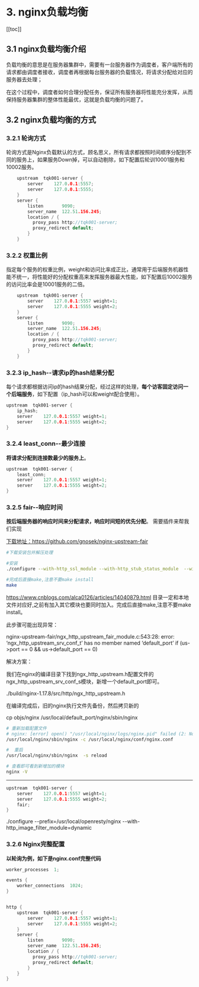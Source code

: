 # 3. nginx负载均衡
[[toc]]
## 3.1 nginx负载均衡介绍

负载均衡的意思是在服务器集群中，需要有一台服务器作为调度者，客户端所有的请求都由调度者接收，调度者再根据每台服务器的负载情况，将请求分配给对应的服务器去处理；

在这个过程中，调度者如何合理分配任务，保证所有服务器将性能充分发挥，从而保持服务器集群的整体性能最优，这就是负载均衡的问题了。

## 3.2 nginx负载均衡的方式 

### 3.2.1 轮询方式      

轮询方式是Nginx负载默认的方式，顾名思义，所有请求都按照时间顺序分配到不同的服务上，如果服务Down掉，可以自动剔除，如下配置后轮训10001服务和10002服务。

```cpp
    upstream  tqk001-server {
        server    127.0.0.1:5557;
        server    127.0.0.1:5555;
    }
    server {
        listen       9090;
        server_name  122.51.156.245;
        location / {
          proxy_pass http://tqk001-server;
          proxy_redirect default;
        }
    }

```

### 3.2.2 权重比例

指定每个服务的权重比例，weight和访问比率成正比，通常用于后端服务机器性能不统一，将性能好的分配权重高来发挥服务器最大性能，如下配置后10002服务的访问比率会是10001服务的二倍。



```cpp
    upstream  tqk001-server {
        server    127.0.0.1:5557 weight=1;
        server    127.0.0.1:5555 weight=2;
    }
    server {
        listen       9090;
        server_name  122.51.156.245;
        location / {
          proxy_pass http://tqk001-server;
          proxy_redirect default;
        }
    }
```

### 3.2.3 ip_hash--请求ip的hash结果分配

每个请求都根据访问ip的hash结果分配，经过这样的处理，**每个访客固定访问一个后端服务**，如下配置（ip_hash可以和weight配合使用）。

```cpp
upstream  tqk001-server {
    ip_hash; 
    server    127.0.0.1:5557 weight=1;
    server    127.0.0.1:5555 weight=2;
}
```

### 3.2.4 least_conn--最少连接

**将请求分配到连接数最少的服务上**。

```cpp
upstream  tqk001-server {
    least_conn;
    server    127.0.0.1:5557 weight=1;
    server    127.0.0.1:5555 weight=2;
}
```

### 3.2.5 fair--响应时间

**按后端服务器的响应时间来分配请求，响应时间短的优先分配**。 需要插件来帮我们实现  

<a title="" href='https://github.com/gnosek/nginx-upstream-fair'>下载地址：https://github.com/gnosek/nginx-upstream-fair</a>


```sh
#下载安装包并解压处理

#安装
./configure --with-http_ssl_module --with-http_stub_status_module  --with-http_gzip_static_module  --add-module=/mydata/nginx-upstream-fair-master

#完成后直接make,注意不要make install
make
```

https://www.cnblogs.com/alca0126/articles/14040879.html
目录一定和本地文件对应好,之前有加入其它模块也要同时加入。完成后直接make,注意不要make install。

此步骤可能出现异常：

nginx-upstream-fair/ngx_http_upstream_fair_module.c:543:28: error: ‘ngx_http_upstream_srv_conf_t’ has no member named ‘default_port’ if (us->port == 0 && us->default_port == 0) 

解决方案：

我们在nginx的编译目录下找到ngx_http_upstream.h配置文件的ngx_http_upstream_srv_conf_s模块，新增一个default_port即可。

./build/nginx-1.17.8/src/http/ngx_http_upstream.h

在编译完成后，旧的nginx执行文件先备份，然后拷贝新的

cp objs/nginx /usr/local/default_port/nginx/sbin/nginx

```sh
# 重新加载配置文件
# nginx: [error] open() "/usr/local/nginx/logs/nginx.pid" failed (2: No such file or directory)
/usr/local/nginx/sbin/nginx -c /usr/local/nginx/conf/nginx.conf

#  重启
/usr/local/nginx/sbin/nginx  -s reload

# 查看即可看到新增加的模块
nginx -V 

```
--------------------------------

```cpp
upstream  tqk001-server {
    server    127.0.0.1:5557 weight=1;
    server    127.0.0.1:5555 weight=2;
    fair;  
}
```
./configure   --prefix=/usr/local/openresty/nginx  --with-http_image_filter_module=dynamic

### 3.2.6 Nginx完整配置

**以轮询为例，如下是nginx.conf完整代码**

```cpp
worker_processes  1;

events {
    worker_connections  1024;
}


http {
    upstream  tqk001-server {
        server    127.0.0.1:5557 weight=1;
        server    127.0.0.1:5555 weight=2;
    }
    server {
        listen       9090;
        server_name  122.51.156.245;
        location / {
          proxy_pass http://tqk001-server;
          proxy_redirect default;
        }
    }
}
```

